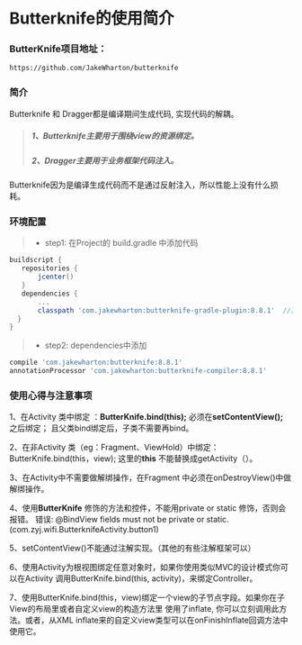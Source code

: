 # Butterknife的使用简介

### ButterKnife项目地址：
```
https://github.com/JakeWharton/butterknife
```
### 简介
  Butterknife 和 Dragger都是编译期间生成代码, 实现代码的解耦。
 > ##### 1、Butterknife主要用于围绕view的资源绑定。
 > ##### 2、Dragger主要用于业务框架代码注入。
 
 Butterknife因为是编译生成代码而不是通过反射注入，所以性能上没有什么损耗。
 
 ### 环境配置
 >* step1: 在Project的 build.gradle 中添加代码
 ```gradle
 buildscript {
    repositories {
        jcenter()
    }
    dependencies {
        ...
        classpath 'com.jakewharton:butterknife-gradle-plugin:8.8.1'  //添加这一行
   }
 }
```

>* step2: dependencies中添加
 ```gradle
 compile 'com.jakewharton:butterknife:8.8.1'
 annotationProcessor 'com.jakewharton:butterknife-compiler:8.8.1'
 ```

### 使用心得与注意事项

1、在Activity 类中绑定 ：**ButterKnife.bind(this);** 必须在**setContentView();** 之后绑定；
   且父类bind绑定后，子类不需要再bind。

2、在非Activity 类（eg：Fragment、ViewHold）中绑定： ButterKnife.bind(this，view);
   这里的**this** 不能替换成getActivity（）。

3、在Activity中不需要做解绑操作，在Fragment 中必须在onDestroyView()中做解绑操作。

4、使用**ButterKnife** 修饰的方法和控件，不能用private or static 修饰，否则会报错。
   错误: @BindView fields must not be private or static. (com.zyj.wifi.ButterknifeActivity.button1)

5、setContentView()不能通过注解实现。（其他的有些注解框架可以）

6、使用Activity为根视图绑定任意对象时，如果你使用类似MVC的设计模式你可以在Activity 
   调用ButterKnife.bind(this, activity)，来绑定Controller。

7、使用ButterKnife.bind(this，view)绑定一个view的子节点字段。如果你在子View的布局里或者自定义view的构造方法里 使用了inflate,
   你可以立刻调用此方法。或者，从XML inflate来的自定义view类型可以在onFinishInflate回调方法中使用它。



